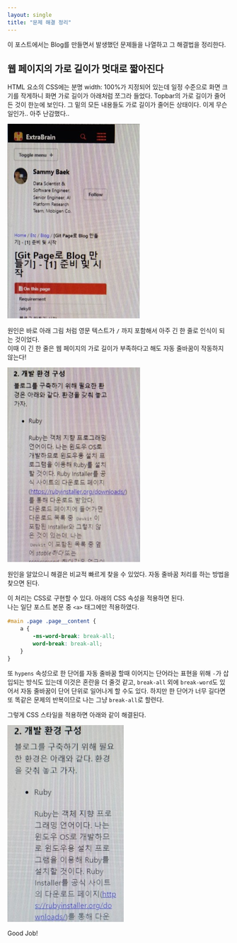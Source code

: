 ```yaml
---
layout: single
title: "문제 해결 정리"
---
```


이 포스트에서는 Blog를 만들면서 발생했던 문제들을 나열하고 그 해결법을 정리한다.

## 웹 페이지의 가로 길이가 멋대로 짧아진다

HTML 요소의 CSS에는 분명 width: 100%가 지정되어 있는데 일정 수준으로 화면 크기를 작게하니 화면 가로 길이가 아래처럼 쪼그라 들었다. Topbar의 가로 길이가 줄어든 것이 한눈에 보인다. 그 밑의 모든 내용들도 가로 길이가 줄어든 상태이다. 이게 무슨일인가.. 아주 난감했다..

![](/assets/images/ETC/Blog/weired_width_what_happen.jpg)

원인은 바로 아래 그림 처럼 영문 텍스트가 `/` 까지 포함해서 아주 긴 한 줄로 인식이 되는 것이었다.<br/>이때 이 긴 한 줄은 웹 페이지의 가로 길이가 부족하다고 해도 자동 줄바꿈이 작동하지 않는다!

![](/assets/images/ETC/Blog/weired_width_came_from_en_text.jpg)

원인을 알았으니 해결은 비교적 빠르게 찾을 수 있었다. 자동 줄바꿈 처리를 하는 방법을 찾으면 된다.

이 처리는 CSS로 구현할 수 있다. 아래의 CSS 속성을 적용하면 된다.<br/>
나는 일단 포스트 본문 중 `<a>` 태그에만 적용하였다.

```css
#main .page .page__content {
    a {
        -ms-word-break: break-all;
        word-break: break-all;
    }
}
```

또 `hypens` 속성으로 한 단어를 자동 줄바꿈 할때 이어지는 단어라는 표현을 위해 `-`가 삽입되는 방식도 있는데 이것은 혼란을 더 줄것 같고, `break-all` 외에 `break-word`도 있어서 자동 줄바꿈이 단어 단위로 일어나게 할 수도 있다. 하지만 한 단어가 너무 길다면 또 똑같은 문제의 반복이므로 나는 그냥 `break-all`로 할련다.

그렇게 CSS 스타일을 적용하면 아래와 같이 해결된다.

![](/assets/images/ETC/Blog/weired_width_solved.jpg)

Good Job!
